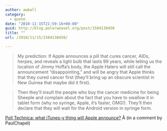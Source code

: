 ```yaml
---
author: awball
category:
  - quote
date: "2010-11-15T21:59:16+00:00"
guid: http://blog.polarweasel.org/post/1584138450
title: ""
url: /2010/11/15/1584138450/

---
```

> My prediction: If Apple announces a pill that cures cancer, AIDs, herpes, and reveals a light bulb that lasts 99 years, while telling us the location of Jimmy Hoffa’s body, the Apple Haters will still call the announcement “disappointing,” and will be angry that Apple thinks that they cured cancer first (they’ll bring up an obscure scientist in New Guinea that maybe did it first).  

> Then they’ll insult the people who buy the cancer medicine for being Sheeple and complain about the fact that you have to swallow it in tablet form (why no syringe, Apple, it’s faster, OMG!). They’ll then declare that they will wait for the Android version in syringe form.

 [Poll Technica: what iTunes-y thing will Apple announce?](http://arstechnica.com/apple/news/2010/11/poll-technica-what-itunes-y-thing-will-apple-announce.ars?comments=1#comment-21018061) Â (in a comment by PaulChapel)
